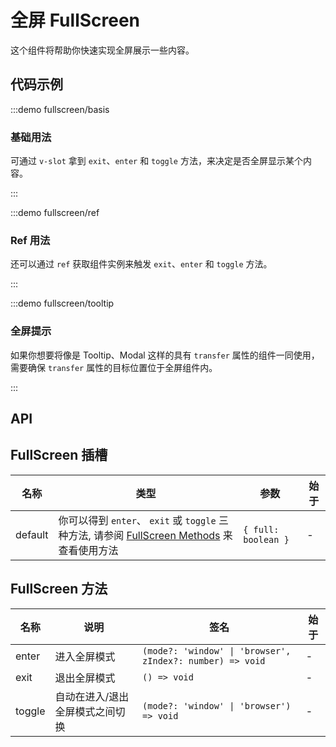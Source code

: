 # 全屏 FullScreen

这个组件将帮助你快速实现全屏展示一些内容。

## 代码示例

:::demo fullscreen/basis

### 基础用法

可通过 `v-slot` 拿到 `exit`、`enter` 和 `toggle` 方法，来决定是否全屏显示某个内容。

:::

:::demo fullscreen/ref

### Ref 用法

还可以通过 `ref` 获取组件实例来触发 `exit`、`enter` 和 `toggle` 方法。

:::

:::demo fullscreen/tooltip

### 全屏提示

如果你想要将像是 Tooltip、Modal 这样的具有 `transfer` 属性的组件一同使用，需要确保 `transfer` 属性的目标位置位于全屏组件内。

:::

## API

## FullScreen 插槽

| 名称    | 类型                                                                                                              | 参数                | 始于 |
| ------- | ----------------------------------------------------------------------------------------------------------------- | ------------------- | ---- |
| default | 你可以得到 `enter`、 `exit` 或 `toggle` 三种方法, 请参阅 [FullScreen Methods](#fullscreen-methods) 来查看使用方法 | `{ full: boolean }` | -    |

## FullScreen 方法

| 名称   | 说明                            | 签名                                                      | 始于 |
| ------ | ------------------------------- | --------------------------------------------------------- | ---- |
| enter  | 进入全屏模式                    | `(mode?: 'window' \| 'browser', zIndex?: number) => void` | -    |
| exit   | 退出全屏模式                    | `() => void`                                              | -    |
| toggle | 自动在进入/退出全屏模式之间切换 | `(mode?: 'window' \| 'browser') => void`                  | -    |
